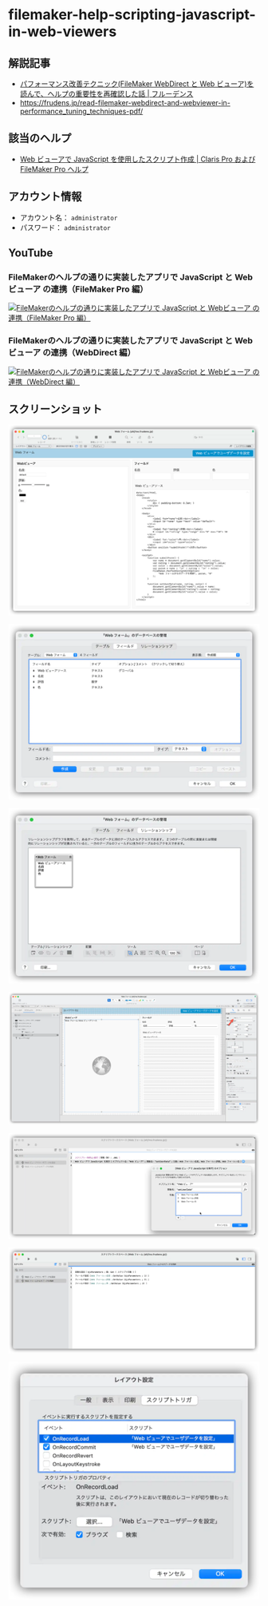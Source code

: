 # filemaker-help-scripting-javascript-in-web-viewers

## 解説記事

- [パフォーマンス改善テクニック(FileMaker WebDirect と Web ビューア)を読んで、ヘルプの重要性を再確認した話 | フルーデンス](https://frudens.jp/read-filemaker-webdirect-and-webviewer-in-performance_tuning_techniques-pdf/)
- https://frudens.jp/read-filemaker-webdirect-and-webviewer-in-performance_tuning_techniques-pdf/

## 該当のヘルプ

- [Web ビューアで JavaScript を使用したスクリプト作成 | Claris Pro および FileMaker Pro ヘルプ](https://help.claris.com/ja/pro-help/content/scripting-javascript-in-web-viewers.html)

## アカウント情報

- アカウント名： `administrator`
- パスワード： `administrator`

## YouTube

### FileMakerのヘルプの通りに実装したアプリで JavaScript と Webビューア の連携（FileMaker Pro 編）

[![FileMakerのヘルプの通りに実装したアプリで JavaScript と Webビューア の連携（FileMaker Pro 編）](http://img.youtube.com/vi/yTMcM8-PENA/0.jpg)](https://www.youtube.com/watch?v=yTMcM8-PENA)

### FileMakerのヘルプの通りに実装したアプリで JavaScript と Webビューア の連携（WebDirect 編）

[![FileMakerのヘルプの通りに実装したアプリで JavaScript と Webビューア の連携（WebDirect 編）](http://img.youtube.com/vi/n_BFxevr-Gw/0.jpg)](https://www.youtube.com/watch?v=n_BFxevr-Gw)

## スクリーンショット

![image-01.webp](image/image-01.webp)

![image-02.webp](image/image-02.webp)

![image-03.webp](image/image-03.webp)

![image-04.webp](image/image-04.webp)

![image-05.webp](image/image-05.webp)

![image-06.webp](image/image-06.webp)

![image-07.webp](image/image-07.webp)
